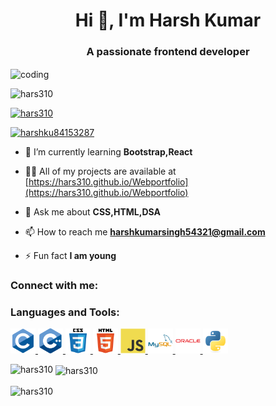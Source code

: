 <h1 align="center">Hi 👋, I'm Harsh Kumar</h1>
<h3 align="center">A passionate frontend developer</h3>
<img align="center" alt="coding" width="400" src="https://images.squarespace-cdn.com/content/v1/603031ef62e49f1474b0745e/1619141012231-LCWBUTRTKW6IAIUZD52M/Attachment_1619106712+%281%29.gif?format=1000w">
<p align="left"> <img src="https://komarev.com/ghpvc/?username=hars310&label=Profile%20views&color=0e75b6&style=flat" alt="hars310" /> </p>

<p align="left"> <a href="https://github.com/ryo-ma/github-profile-trophy"><img src="https://github-profile-trophy.vercel.app/?username=hars310" alt="hars310" /></a> </p>

<p align="left"> <a href="https://twitter.com/harshku84153287" target="blank"><img src="https://img.shields.io/twitter/follow/harshku84153287?logo=twitter&style=for-the-badge" alt="harshku84153287" /></a> </p>

- 🌱 I’m currently learning **Bootstrap,React**

- 👨‍💻 All of my projects are available at [https://hars310.github.io/Webportfolio](https://hars310.github.io/Webportfolio)

- 💬 Ask me about **CSS,HTML,DSA**

- 📫 How to reach me **harshkumarsingh54321@gmail.com**

- ⚡ Fun fact **I am young**

<h3 align="left">Connect with me:</h3>
<p align="left">


<h3 align="left">Languages and Tools:</h3>
<p align="left"> <a href="https://www.cprogramming.com/" target="_blank" rel="noreferrer"> <img src="https://raw.githubusercontent.com/devicons/devicon/master/icons/c/c-original.svg" alt="c" width="40" height="40"/> </a> <a href="https://www.w3schools.com/cpp/" target="_blank" rel="noreferrer"> <img src="https://raw.githubusercontent.com/devicons/devicon/master/icons/cplusplus/cplusplus-original.svg" alt="cplusplus" width="40" height="40"/> </a> <a href="https://www.w3schools.com/css/" target="_blank" rel="noreferrer"> <img src="https://raw.githubusercontent.com/devicons/devicon/master/icons/css3/css3-original-wordmark.svg" alt="css3" width="40" height="40"/> </a> <a href="https://www.w3.org/html/" target="_blank" rel="noreferrer"> <img src="https://raw.githubusercontent.com/devicons/devicon/master/icons/html5/html5-original-wordmark.svg" alt="html5" width="40" height="40"/> </a> <a href="https://developer.mozilla.org/en-US/docs/Web/JavaScript" target="_blank" rel="noreferrer"> <img src="https://raw.githubusercontent.com/devicons/devicon/master/icons/javascript/javascript-original.svg" alt="javascript" width="40" height="40"/> </a> <a href="https://www.mysql.com/" target="_blank" rel="noreferrer"> <img src="https://raw.githubusercontent.com/devicons/devicon/master/icons/mysql/mysql-original-wordmark.svg" alt="mysql" width="40" height="40"/> </a> <a href="https://www.oracle.com/" target="_blank" rel="noreferrer"> <img src="https://raw.githubusercontent.com/devicons/devicon/master/icons/oracle/oracle-original.svg" alt="oracle" width="40" height="40"/> </a> <a href="https://www.python.org" target="_blank" rel="noreferrer"> <img src="https://raw.githubusercontent.com/devicons/devicon/master/icons/python/python-original.svg" alt="python" width="40" height="40"/> </a> </p>

<p><img align="left" src="https://github-readme-stats.vercel.app/api/top-langs?username=hars310&show_icons=true&locale=en&layout=compact" alt="hars310" /></p>

<p>&nbsp;<img align="center" src="https://github-readme-stats.vercel.app/api?username=hars310&show_icons=true&locale=en" alt="hars310" /></p>

<p><img align="center" src="https://github-readme-streak-stats.herokuapp.com/?user=hars310&" alt="hars310" /></p>
